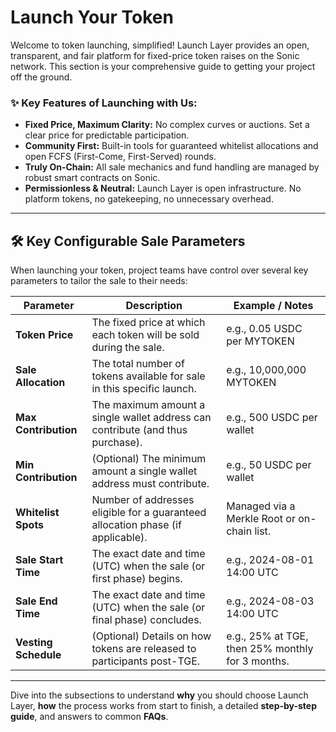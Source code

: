 # Launch Your Token

Welcome to token launching, simplified! Launch Layer provides an open, transparent, and fair platform for fixed-price token raises on the Sonic network. This section is your comprehensive guide to getting your project off the ground.

### ✨ Key Features of Launching with Us:

* **Fixed Price, Maximum Clarity:** No complex curves or auctions. Set a clear price for predictable participation.
* **Community First:** Built-in tools for guaranteed whitelist allocations and open FCFS (First-Come, First-Served) rounds.
* **Truly On-Chain:** All sale mechanics and fund handling are managed by robust smart contracts on Sonic.
* **Permissionless & Neutral:** Launch Layer is open infrastructure. No platform tokens, no gatekeeping, no unnecessary overhead.

***

## 🛠️ Key Configurable Sale Parameters

When launching your token, project teams have control over several key parameters to tailor the sale to their needs:

| Parameter            | Description                                                                     | Example / Notes                                  |
| -------------------- | ------------------------------------------------------------------------------- | ------------------------------------------------ |
| **Token Price**      | The fixed price at which each token will be sold during the sale.               | e.g., 0.05 USDC per MYTOKEN                      |
| **Sale Allocation**  | The total number of tokens available for sale in this specific launch.          | e.g., 10,000,000 MYTOKEN                         |
| **Max Contribution** | The maximum amount a single wallet address can contribute (and thus purchase).  | e.g., 500 USDC per wallet                        |
| **Min Contribution** | (Optional) The minimum amount a single wallet address must contribute.          | e.g., 50 USDC per wallet                         |
| **Whitelist Spots**  | Number of addresses eligible for a guaranteed allocation phase (if applicable). | Managed via a Merkle Root or on-chain list.      |
| **Sale Start Time**  | The exact date and time (UTC) when the sale (or first phase) begins.            | e.g., 2024-08-01 14:00 UTC                       |
| **Sale End Time**    | The exact date and time (UTC) when the sale (or final phase) concludes.         | e.g., 2024-08-03 14:00 UTC                       |
| **Vesting Schedule** | (Optional) Details on how tokens are released to participants post-TGE.         | e.g., 25% at TGE, then 25% monthly for 3 months. |

***

Dive into the subsections to understand **why** you should choose Launch Layer, **how** the process works from start to finish, a detailed **step-by-step guide**, and answers to common **FAQs**.
